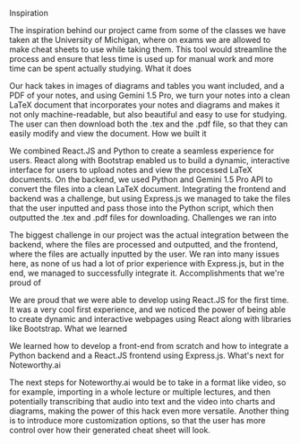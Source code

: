 
Inspiration

The inspiration behind our project came from some of the classes we have taken at the University of Michigan, where on exams we are allowed to make cheat sheets to use while taking them. This tool would streamline the process and ensure that less time is used up for manual work and more time can be spent actually studying.
What it does

Our hack takes in images of diagrams and tables you want included, and a PDF of your notes, and using Gemini 1.5 Pro, we turn your notes into a clean LaTeX document that incorporates your notes and diagrams and makes it not only machine-readable, but also beautiful and easy to use for studying. The user can then download both the .tex and the .pdf file, so that they can easily modify and view the document.
How we built it

We combined React.JS and Python to create a seamless experience for users. React along with Bootstrap enabled us to build a dynamic, interactive interface for users to upload notes and view the processed LaTeX documents. On the backend, we used Python and Gemini 1.5 Pro API to convert the files into a clean LaTeX document. Integrating the frontend and backend was a challenge, but using Express.js we managed to take the files that the user inputted and pass those into the Python script, which then outputted the .tex and .pdf files for downloading.
Challenges we ran into

The biggest challenge in our project was the actual integration between the backend, where the files are processed and outputted, and the frontend, where the files are actually inputted by the user. We ran into many issues here, as none of us had a lot of prior experience with Express.js, but in the end, we managed to successfully integrate it.
Accomplishments that we're proud of

We are proud that we were able to develop using React.JS for the first time. It was a very cool first experience, and we noticed the power of being able to create dynamic and interactive webpages using React along with libraries like Bootstrap.
What we learned

We learned how to develop a front-end from scratch and how to integrate a Python backend and a React.JS frontend using Express.js.
What's next for Noteworthy.ai

The next steps for Noteworthy.ai would be to take in a format like video, so for example, importing in a whole lecture or multiple lectures, and then potentially transcribing that audio into text and the video into charts and diagrams, making the power of this hack even more versatile. Another thing is to introduce more customization options, so that the user has more control over how their generated cheat sheet will look.
